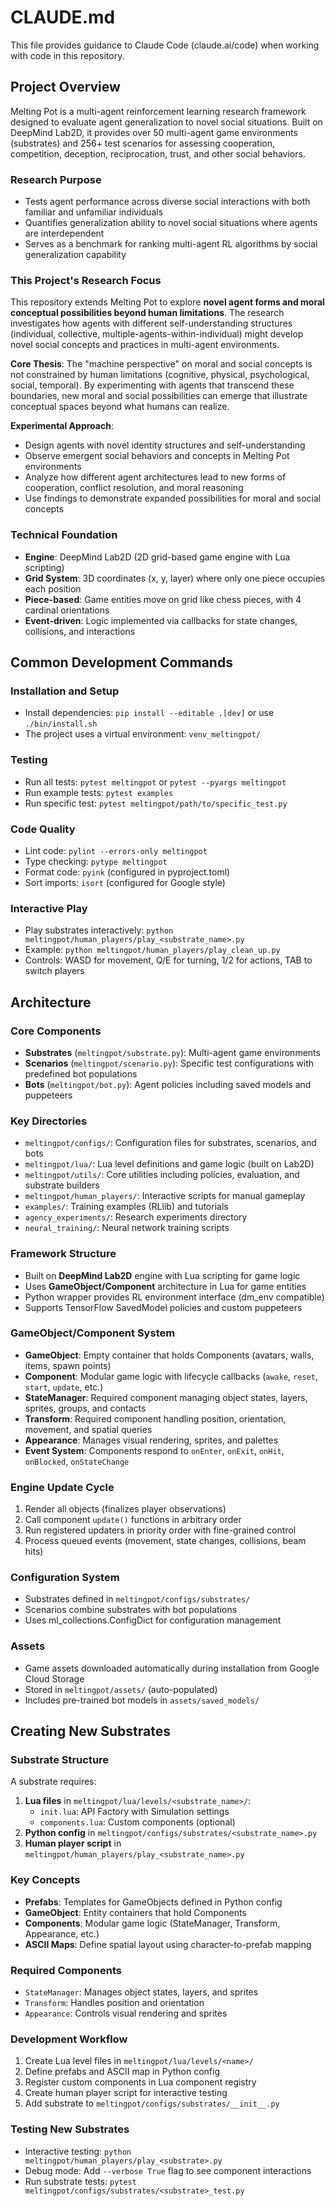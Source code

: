 # CLAUDE.md

This file provides guidance to Claude Code (claude.ai/code) when working with code in this repository.

## Project Overview

Melting Pot is a multi-agent reinforcement learning research framework designed to evaluate agent generalization to novel social situations. Built on DeepMind Lab2D, it provides over 50 multi-agent game environments (substrates) and 256+ test scenarios for assessing cooperation, competition, deception, reciprocation, trust, and other social behaviors.

### Research Purpose
- Tests agent performance across diverse social interactions with both familiar and unfamiliar individuals
- Quantifies generalization ability to novel social situations where agents are interdependent
- Serves as a benchmark for ranking multi-agent RL algorithms by social generalization capability

### This Project's Research Focus

This repository extends Melting Pot to explore **novel agent forms and moral conceptual possibilities beyond human limitations**. The research investigates how agents with different self-understanding structures (individual, collective, multiple-agents-within-individual) might develop novel social concepts and practices in multi-agent environments.

**Core Thesis**: The "machine perspective" on moral and social concepts is not constrained by human limitations (cognitive, physical, psychological, social, temporal). By experimenting with agents that transcend these boundaries, new moral and social possibilities can emerge that illustrate conceptual spaces beyond what humans can realize.

**Experimental Approach**:
- Design agents with novel identity structures and self-understanding
- Observe emergent social behaviors and concepts in Melting Pot environments
- Analyze how different agent architectures lead to new forms of cooperation, conflict resolution, and moral reasoning
- Use findings to demonstrate expanded possibilities for moral and social concepts

### Technical Foundation
- **Engine**: DeepMind Lab2D (2D grid-based game engine with Lua scripting)
- **Grid System**: 3D coordinates (x, y, layer) where only one piece occupies each position
- **Piece-based**: Game entities move on grid like chess pieces, with 4 cardinal orientations
- **Event-driven**: Logic implemented via callbacks for state changes, collisions, and interactions

## Common Development Commands

### Installation and Setup
- Install dependencies: `pip install --editable .[dev]` or use `./bin/install.sh`
- The project uses a virtual environment: `venv_meltingpot/`

### Testing
- Run all tests: `pytest meltingpot` or `pytest --pyargs meltingpot`
- Run example tests: `pytest examples`
- Run specific test: `pytest meltingpot/path/to/specific_test.py`

### Code Quality
- Lint code: `pylint --errors-only meltingpot`
- Type checking: `pytype meltingpot`
- Format code: `pyink` (configured in pyproject.toml)
- Sort imports: `isort` (configured for Google style)

### Interactive Play
- Play substrates interactively: `python meltingpot/human_players/play_<substrate_name>.py`
- Example: `python meltingpot/human_players/play_clean_up.py`
- Controls: WASD for movement, Q/E for turning, 1/2 for actions, TAB to switch players

## Architecture

### Core Components
- **Substrates** (`meltingpot/substrate.py`): Multi-agent game environments
- **Scenarios** (`meltingpot/scenario.py`): Specific test configurations with predefined bot populations
- **Bots** (`meltingpot/bot.py`): Agent policies including saved models and puppeteers

### Key Directories
- `meltingpot/configs/`: Configuration files for substrates, scenarios, and bots
- `meltingpot/lua/`: Lua level definitions and game logic (built on Lab2D)
- `meltingpot/utils/`: Core utilities including policies, evaluation, and substrate builders
- `meltingpot/human_players/`: Interactive scripts for manual gameplay
- `examples/`: Training examples (RLlib) and tutorials
- `agency_experiments/`: Research experiments directory
- `neural_training/`: Neural network training scripts

### Framework Structure
- Built on **DeepMind Lab2D** engine with Lua scripting for game logic
- Uses **GameObject/Component** architecture in Lua for game entities
- Python wrapper provides RL environment interface (dm_env compatible)
- Supports TensorFlow SavedModel policies and custom puppeteers

### GameObject/Component System
- **GameObject**: Empty container that holds Components (avatars, walls, items, spawn points)
- **Component**: Modular game logic with lifecycle callbacks (`awake`, `reset`, `start`, `update`, etc.)
- **StateManager**: Required component managing object states, layers, sprites, groups, and contacts
- **Transform**: Required component handling position, orientation, movement, and spatial queries
- **Appearance**: Manages visual rendering, sprites, and palettes
- **Event System**: Components respond to `onEnter`, `onExit`, `onHit`, `onBlocked`, `onStateChange`

### Engine Update Cycle
1. Render all objects (finalizes player observations)
2. Call component `update()` functions in arbitrary order
3. Run registered updaters in priority order with fine-grained control
4. Process queued events (movement, state changes, collisions, beam hits)

### Configuration System
- Substrates defined in `meltingpot/configs/substrates/`
- Scenarios combine substrates with bot populations
- Uses ml_collections.ConfigDict for configuration management

### Assets
- Game assets downloaded automatically during installation from Google Cloud Storage
- Stored in `meltingpot/assets/` (auto-populated)
- Includes pre-trained bot models in `assets/saved_models/`

## Creating New Substrates

### Substrate Structure
A substrate requires:
1. **Lua files** in `meltingpot/lua/levels/<substrate_name>/`:
   - `init.lua`: API Factory with Simulation settings
   - `components.lua`: Custom components (optional)
2. **Python config** in `meltingpot/configs/substrates/<substrate_name>.py`
3. **Human player script** in `meltingpot/human_players/play_<substrate_name>.py`

### Key Concepts
- **Prefabs**: Templates for GameObjects defined in Python config
- **GameObject**: Entity containers that hold Components
- **Components**: Modular game logic (StateManager, Transform, Appearance, etc.)
- **ASCII Maps**: Define spatial layout using character-to-prefab mapping

### Required Components
- `StateManager`: Manages object states, layers, and sprites
- `Transform`: Handles position and orientation
- `Appearance`: Controls visual rendering and sprites

### Development Workflow
1. Create Lua level files in `meltingpot/lua/levels/<name>/`
2. Define prefabs and ASCII map in Python config
3. Register custom components in Lua component registry
4. Create human player script for interactive testing
5. Add substrate to `meltingpot/configs/substrates/__init__.py`

### Testing New Substrates
- Interactive testing: `python meltingpot/human_players/play_<substrate>.py`
- Debug mode: Add `--verbose True` flag to see component interactions
- Run substrate tests: `pytest meltingpot/configs/substrates/<substrate>_test.py`